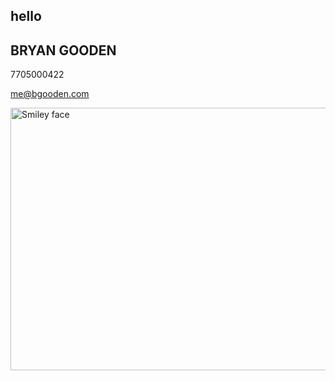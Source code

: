 ## hello

## BRYAN GOODEN 

7705000422

me@bgooden.com

<img src="bgooden/31BD03CD-BCFC-41D6-AA10-E20EE9AC2F40.jpeg" alt="Smiley face" height="420" width="680">
